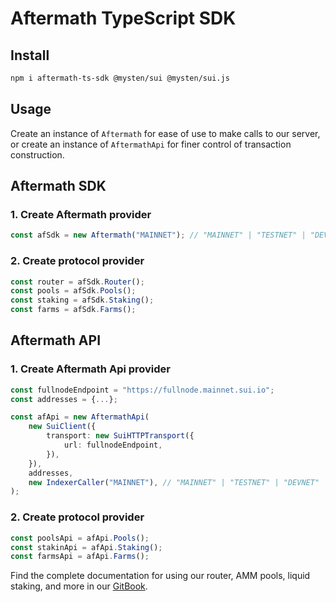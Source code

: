 ﻿# Aftermath TypeScript SDK

## Install

```bash
npm i aftermath-ts-sdk @mysten/sui @mysten/sui.js
```

## Usage

Create an instance of `Aftermath` for ease of use to make calls to our server, or create an instance of `AftermathApi` for finer control of transaction construction.

## Aftermath SDK

### 1. Create Aftermath provider

```ts
const afSdk = new Aftermath("MAINNET"); // "MAINNET" | "TESTNET" | "DEVNET"
```

### 2. Create protocol provider

```ts
const router = afSdk.Router();
const pools = afSdk.Pools();
const staking = afSdk.Staking();
const farms = afSdk.Farms();
```

## Aftermath API

### 1. Create Aftermath Api provider

```ts
const fullnodeEndpoint = "https://fullnode.mainnet.sui.io";
const addresses = {...};

const afApi = new AftermathApi(
	new SuiClient({
		transport: new SuiHTTPTransport({
			url: fullnodeEndpoint,
		}),
	}),
	addresses,
	new IndexerCaller("MAINNET"), // "MAINNET" | "TESTNET" | "DEVNET"
);
```

### 2. Create protocol provider

```ts
const poolsApi = afApi.Pools();
const stakinApi = afApi.Staking();
const farmsApi = afApi.Farms();
```

Find the complete documentation for using our router, AMM pools, liquid staking, and more in our [GitBook](https://docs.aftermath.finance/aftermath-typescript-sdk/getting-started).
